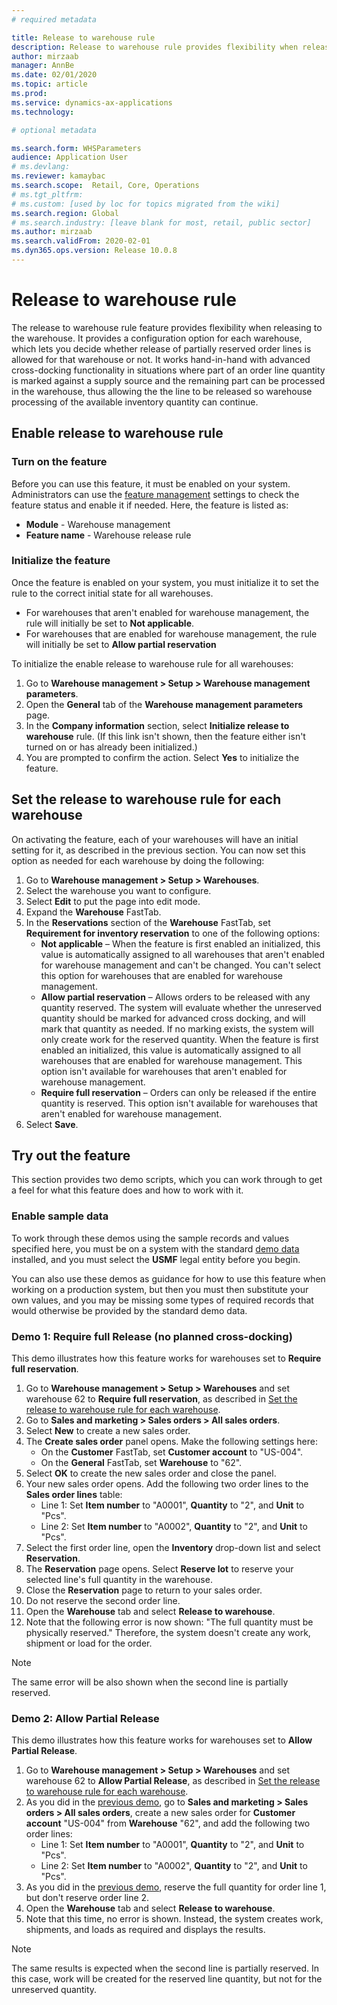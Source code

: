 ```yaml
---
# required metadata

title: Release to warehouse rule
description: Release to warehouse rule provides flexibility when releasing to warehouse. It serves as a defining setup parameter to determine whether release of partially reserved order lines is allowed by the system or not.
author: mirzaab
manager: AnnBe
ms.date: 02/01/2020
ms.topic: article
ms.prod: 
ms.service: dynamics-ax-applications
ms.technology: 

# optional metadata

ms.search.form: WHSParameters
audience: Application User
# ms.devlang: 
ms.reviewer: kamaybac
ms.search.scope:  Retail, Core, Operations
# ms.tgt_pltfrm: 
# ms.custom: [used by loc for topics migrated from the wiki]
ms.search.region: Global
# ms.search.industry: [leave blank for most, retail, public sector]
ms.author: mirzaab
ms.search.validFrom: 2020-02-01
ms.dyn365.ops.version: Release 10.0.8
---
```


# Release to warehouse rule

The release to warehouse rule feature provides flexibility when releasing to the warehouse. It provides a configuration option for each warehouse, which lets you decide whether release of partially reserved order lines is allowed for that warehouse or not. It works hand-in-hand with advanced cross-docking functionality in situations where part of an order line quantity is marked against a supply source and the remaining part can be processed in the warehouse, thus allowing the the line to be released so warehouse processing of the available inventory quantity can continue.

## Enable release to warehouse rule

### Turn on the feature

Before you can use this feature, it must be enabled on your system. Administrators can use the [feature management](../../fin-ops-core/fin-ops/get-started/feature-management/feature-management-overview.md) settings to check the feature status and enable it if needed. Here, the feature is listed as:

- **Module** - Warehouse management
- **Feature name** - Warehouse release rule

### Initialize the feature

Once the feature is enabled on your system, you must initialize it to set the rule to the correct initial state for all warehouses.

- For warehouses that aren't enabled for warehouse management, the rule will initially be set to **Not applicable**. <!-- KAMAYBACH: how do we enable a warehouse for warehouse management? Do we have a link for this? (maybe https://docs.microsoft.com/en-us/dynamics365/supply-chain/warehousing/warehouse-management-overview ?) -->
- For warehouses that are enabled for warehouse management, the rule will initially be set to **Allow partial reservation**

To initialize the enable release to warehouse rule for all warehouses:

1. Go to **Warehouse management > Setup > Warehouse management parameters**.
1. Open the **General** tab of the **Warehouse management parameters** page.
1. In the **Company information** section, select **Initialize release to warehouse** rule. (If this link isn't shown, then the feature either isn't turned on or has already been initialized.)
1. You are prompted to confirm the action. Select **Yes** to initialize the feature.

<a name="set-option-warehouse"></a>

## Set the release to warehouse rule for each warehouse

On activating the feature, each of your warehouses will have an initial setting for it, as described in the previous section. You can now set this option as needed for each warehouse by doing the following:

1. Go to **Warehouse management > Setup > Warehouses**.
1. Select the warehouse you want to configure.
1. Select **Edit** to put the page into edit mode.
1. Expand the **Warehouse** FastTab.
1. In the **Reservations** section of the **Warehouse** FastTab, set **Requirement for inventory reservation** to one of the following options:
    - **Not applicable** – When the feature is first enabled an initialized, this value is automatically assigned to all warehouses that aren't enabled for warehouse management and can't be changed. You can't select this option for warehouses that are enabled for warehouse management.
    - **Allow partial reservation** – Allows orders to be released with any quantity reserved. The system will evaluate whether the unreserved quantity should be marked for advanced cross docking, and will mark that quantity as needed. If no marking exists, the system will only create work for the reserved quantity. When the feature is first enabled an initialized, this value is automatically assigned to all warehouses that are enabled for warehouse management. This option isn't available for warehouses that aren't enabled for warehouse management.
    - **Require full reservation** – Orders can only be released if the entire quantity is reserved. This option isn't available for warehouses that aren't enabled for warehouse management.
1. Select **Save**.

## Try out the feature

This section provides two demo scripts, which you can work through to get a feel for what this feature does and how to work with it.

### Enable sample data

To work through these demos using the sample records and values specified here, you must be on a system with the standard [demo data](../../fin-ops-core/dev-itpro/deployment/deploy-demo-environment.md) installed, and you must select the **USMF** legal entity before you begin.

You can also use these demos as guidance for how to use this feature when working on a production system, but then you must then substitute your own values, and you may be missing some types of required records that would otherwise be provided by the standard demo data.

<a name="demo1"></a>

### Demo 1: Require full Release (no planned cross-docking)

This demo illustrates how this feature works for warehouses set to **Require full reservation**.

1. Go to **Warehouse management > Setup > Warehouses** and set warehouse 62 to **Require full reservation**, as described in [Set the release to warehouse rule for each warehouse](#set-option-warehouse).
1. Go to **Sales and marketing > Sales orders > All sales orders**.
1. Select **New** to create a new sales order.
1. The **Create sales order** panel opens. Make the following settings here:
    - On the **Customer** FastTab, set **Customer account** to "US-004".
    - On the **General** FastTab, set **Warehouse** to "62".
1. Select **OK** to create the new sales order and close the panel.
1. Your new sales order opens. Add the following two order lines to the **Sales order lines** table:
    - Line 1: Set **Item number** to "A0001", **Quantity** to "2", and **Unit** to "Pcs".
    - Line 2: Set **Item number** to "A0002", **Quantity** to "2", and **Unit** to "Pcs".
1. Select the first order line, open the **Inventory** drop-down list and select **Reservation**.
1. The **Reservation** page opens. Select **Reserve lot** to reserve your selected line's full quantity in the warehouse.
1. Close the **Reservation** page to return to your sales order.
1. Do not reserve the second order line.
1. Open the **Warehouse** tab and select **Release to warehouse**.
1. Note that the following error is now shown: "The full quantity must be physically reserved." Therefore, the system doesn't create any work, shipment or load for the order.

> [!NOTE]
> The same error will be also shown when the second line is partially reserved.

### Demo 2: Allow Partial Release

This demo illustrates how this feature works for warehouses set to **Allow Partial Release**.

1. Go to **Warehouse management > Setup > Warehouses** and set warehouse 62 to **Allow Partial Release**, as described in [Set the release to warehouse rule for each warehouse](#set-option-warehouse).
1. As you did in the [previous demo](#demo1), go to **Sales and marketing > Sales orders > All sales orders**, create a new sales order for **Customer account** "US-004" from **Warehouse** "62", and add the following two order lines:
    - Line 1: Set **Item number** to "A0001", **Quantity** to "2", and **Unit** to "Pcs".
    - Line 2: Set **Item number** to "A0002", **Quantity** to "2", and **Unit** to "Pcs".
1. As you did in the [previous demo](#demo1), reserve the full quantity for order line 1, but don't reserve order line 2.
1. Open the **Warehouse** tab and select **Release to warehouse**.
1. Note that this time, no error is shown. Instead, the system creates work, shipments, and loads as required and displays the results.

> [!NOTE]
> The same results is expected when the second line is partially reserved. In this case, work will be created for the reserved line quantity, but not for the unreserved quantity.
